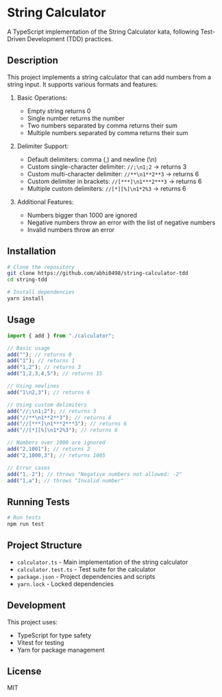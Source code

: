 # String Calculator

A TypeScript implementation of the String Calculator kata, following Test-Driven Development (TDD) practices.

## Description

This project implements a string calculator that can add numbers from a string input. It supports various formats and features:

1. Basic Operations:

   - Empty string returns 0
   - Single number returns the number
   - Two numbers separated by comma returns their sum
   - Multiple numbers separated by comma returns their sum

2. Delimiter Support:

   - Default delimiters: comma (,) and newline (\n)
   - Custom single-character delimiter: `//;\n1;2` → returns 3
   - Custom multi-character delimiter: `//**\n1**2**3` → returns 6
   - Custom delimiter in brackets: `//[***]\n1***2***3` → returns 6
   - Multiple custom delimiters: `//[*][%]\n1*2%3` → returns 6

3. Additional Features:
   - Numbers bigger than 1000 are ignored
   - Negative numbers throw an error with the list of negative numbers
   - Invalid numbers throw an error

## Installation

```bash
# Clone the repository
git clone https://github.com/abhi0498/string-calculator-tdd
cd string-tdd

# Install dependencies
yarn install
```

## Usage

```typescript
import { add } from "./calculator";

// Basic usage
add(""); // returns 0
add("1"); // returns 1
add("1,2"); // returns 3
add("1,2,3,4,5"); // returns 15

// Using newlines
add("1\n2,3"); // returns 6

// Using custom delimiters
add("//;\n1;2"); // returns 3
add("//**\n1**2**3"); // returns 6
add("//[***]\n1***2***3"); // returns 6
add("//[*][%]\n1*2%3"); // returns 6

// Numbers over 1000 are ignored
add("2,1001"); // returns 2
add("2,1000,3"); // returns 1005

// Error cases
add("1,-2"); // throws "Negative numbers not allowed: -2"
add("1,a"); // throws "Invalid number"
```

## Running Tests

```bash
# Run tests
npm run test

```

## Project Structure

- `calculator.ts` - Main implementation of the string calculator
- `calculator.test.ts` - Test suite for the calculator
- `package.json` - Project dependencies and scripts
- `yarn.lock` - Locked dependencies

## Development

This project uses:

- TypeScript for type safety
- Vitest for testing
- Yarn for package management

## License

MIT
